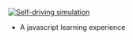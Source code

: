 [![Self-driving simulation](https://github-readme-stats.vercel.app/api/pin/?username=te70&repo=silver-octo-fortnight)](https://github.com/anuraghazra/github-readme-stats)

- A javascript learning experience
